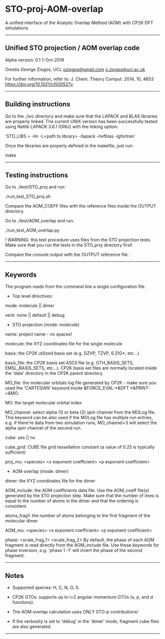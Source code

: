 # STO-proj-AOM-overlap
A unified interface of the Analytic Overlap Method (AOM) with CP2K DFT simulations

------------------------------------------------------------------------------------------
 Unified STO projection / AOM overlap code
-------------------------------------------

 Alpha version: 0.1
 1-Oct-2019
 
 Orestis George Ziogos, UCL
 oziogos@gmail.com
 o.ziogos@ucl.ac.uk

 For further information, refer to:
 J. Chem. Theory Comput. 2014, 10, 4653
 https://doi.org/10.1021/ct500527v

------------------------------------------------------------------------------------------
 Building instructions
-----------------------

Go to the ./src directory and make sure that the LAPACK and BLAS libraries are properly linked. The current UNIX version has been successfully tested using Netlib LAPACK 3.6.1 (GNU) with the linking option:

'STD_LIBS = -lm -L\<path to library\> -llapack -lrefblas -lgfortran'

Once the libraries are properly defined in the makefile, just run:

make

------------------------------------------------------------------------------------------
 Testing instructions
----------------------

Go to ./test/STO_proj and run:

./run_test_STO_proj.sh

Compare the AOM_COEFF files with the reference files inside the OUTPUT directory.

Go to ./test/AOM_overlap and run:

./run_test_AOM_overlap.py

! WARNING: this test procedure uses files from the STO projection tests. Make sure that you run the tests in the STO_proj directory first!

Compare the console output with the OUTPUT reference file.

------------------------------------------------------------------------------------------
 Keywords
----------

The program reads from the command line a single configuration file.

* Top level directives:

 mode: molecule || dimer

 verb: none || default || debug

* STO projection (mode: molecule)

 name: project name - no spaces!

 molecule: the XYZ coordinates file for the single molecule

 basis: the CP2K utilized basis set (e.g. DZVP, TZVP, 6.31G*, etc...)

 basis_file: the CP2K basis set ASCII file (e.g. GTH_BASIS_SETS, EMSL_BASIS_SETS, etc...). CP2K basis set files are normally located inside the 'data' directory in the CP2K parent directory.

 MO_file: the molecular orbitals log file generated by CP2K - make sure you used the 'CARTESIAN' keyword inside &FORCE_EVAL-\>&DFT-\>&PRINT-\>&MO.

 MO: the target molecular orbital index
 
 MO_channel: select alpha (1) or beta (2) spin channel from the MOLog file. This keyword can be also used if the MOLog file has multiple run entries, e.g. if there're data from two simulation runs, MO_channel=3 will select the alpha spin channel of the second run.

 cube: yes || no

 cube_grid: CUBE file grid tessellation constant (a value of 0.25 is typically sufficient)

 proj_mu: \<species\> \<s exponent coefficient\> \<p exponent coefficient\> 

* AOM overlap (mode: dimer)

 dimer: the XYZ coordinates file for the dimer
 
 AOM_include: the AOM coefficients data file. Use the AOM_coeff file(s) generated by the STO projection step. Make sure that the number of lines is equal to the number of atoms in the dimer and that the ordering is consistent.
  
 atoms_frag1: the number of atoms belonging to the first fragment of the molecular dimer
 
 AOM_mu: \<species\> \<s exponent coefficient\> \<p exponent coefficient\> 
 
 phase: \<scale_frag_1\> \<scale_frag_2\>
  By default, the phase of each AOM fragment is read directly from the AOM_include file. Use these keywords for phase inversion, e.g. 'phase 1 -1' will invert the phase of the second fragment.

------------------------------------------------------------------------------------------
 Notes
-------

* Supported species: H, C, N, O, S.

* CP2K GTOs: supports up to l=2 angular momentum GTOs (s, p, and d functions).

* The AOM overlap calculation uses ONLY STO-p contributions!

* If the verbosity is set to 'debug' in the 'dimer' mode, fragment cube files are also
  generated.

------------------------------------------------------------------------------------------
